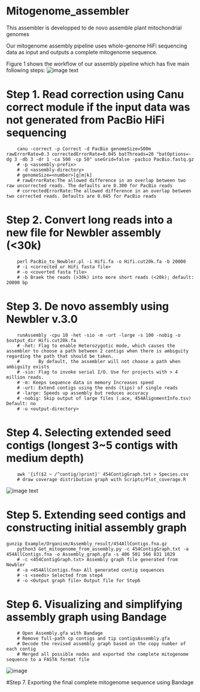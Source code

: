 # Mitogenome_assembler
This assembler is developped to de novo assemble plant mitochondrial genomes

Our mitogenome assembly pipeline uses whole-genome HiFi sequencing data as input and outputs a complete mitogenome sequence. 

Figure 1 shows the workflow of our assembly pipeline which has five main following steps:
![image text](https://github.com/bichangwei/Mitogenome_assembler/tree/main/Figures/Pipeline.jpg)

# Step 1. Read correction using Canu correct module if the input data was not generated from PacBio HiFi sequencing
        canu -correct -p Correct -d PacBio genomeSize=500m rawErrorRate=0.3 correctedErrorRate=0.045 batThreads=20 "batOptions=-dg 3 -db 3 -dr 1 -ca 500 -cp 50" useGrid=false -pacbio PacBio.fastq.gz
        # -p <assembly-prefix>
        # -d <assembly-directory>
        # genomeSize=<number>[g|m|k]
        # rawErrorRate:The allowed difference in an overlap between two raw uncorrected reads. The defaults are 0.300 for PacBio reads
        # correctedErrorRate:The allowed difference in an overlap between two corrected reads. Defaults are 0.045 for PacBio reads

# Step 2. Convert long reads into a new file for Newbler assembly (<30k)
        perl PacBio_to_Newbler.pl -i Hifi.fa -o Hifi.cut20k.fa -b 20000
        # -i <corrected or HiFi fasta file>
        # -o <coverted fasta file>
        # -b Braek the reads (>30k) into more short reads (<20k); default: 20000 bp

# Step 3. De novo assembly using Newbler v.3.0
        runAssembly -cpu 10 -het -sio -m -urt -large -s 100 -nobig -o $output_dir Hifi.cut20k.fa
        # -het: Flag to enable Heterozygotic mode, which causes the assembler to choose a path between 2 contigs when there is ambiguity regarding the path that should be taken.
        #       By default, the assembler will not choose a path when ambiguity exists
        # -sio: Flag to invoke serial I/O. Use for projects with > 4 million reads.
        # -m: Keeps sequence data in memory Increases speed
        # -urt: Extend contigs using the ends (tips) of single reads
        # -large: Speeds up assembly but reduces accuracy
        # -nobig: Skip output of large files (.ace, 454AlignmentInfo.tsv) Default: no
        # -o <output-directory>

# Step 4. Selecting extended seed contigs (longest 3~5 contigs with medium depth)
        awk '{if($2 ~ /^contig/)print}' 454ContigGraph.txt > Species.csv
        # draw coverage distribution graph with Scripts/Plot_coverage.R
![image text](https://github.com/bichangwei/Mitogenome_assembler/tree/main/Figures/Je_merge1.jpg)

# Step 5. Extending seed contigs and constructing initial assembly graph
	gunzip Example/Organism/Assembly_result/454AllContigs.fna.gz
        python3 Get_mitogenome_from_assembly.py -c 454ContigGraph.txt -a 454AllContigs.fna -o Assembly_graph.gfa -s 406 501 566 831 1029
        # -c <454ContigGraph.txt> Assembly graph file generated from Newbler
        # -a <454AllContigs.fna> All generated contig sequences
        # -s <seeds> Selected from step4
        # -o <Output graph file> Output file for Step6

# Step 6. Visualizing and simplifying assembly graph using Bandage
        # Open Assembly.gfa with Bandage
        # Remove full-path cp contigs and tip contigsAssembly.gfa
        # Decode the revised assembly graph based on the copy number of each contig
        # Merged all possible nodes and exported the complete mitogenome sequence to a FASTA format file
![image](https://github.com/bichangwei/Mitogenome_assembler/tree/main/Figures/Juncus_effusus_2G.jpg)

#Step 7. Exporting the final complete mitogenome sequence using Bandage
